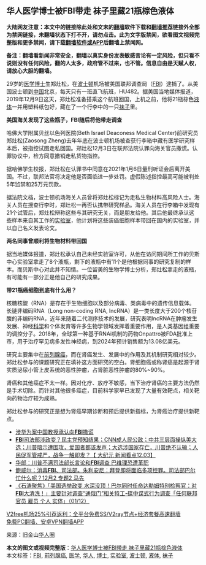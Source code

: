  <h2>华人医学博士被FBI带走 袜子里藏21瓶棕色液体</h2> <p class="notice"><b>大陆网友注意：本文中的链接除此处和文末的<a href="https://github.com/bannedbook/fanqiang" >翻墙</a>软件下载和<a href="https://github.com/killgcd/justmysocks/blob/master/README.md">翻墙推荐</a>链接外全部为禁网链接，未翻墙状态下打不开，请勿点击。此为文字版禁闻，欲看图文视频完整版和更多禁闻，请下载<a href="https://github.com/bannedbook/fanqiang">翻墙软件或APP</a>后翻墙上禁闻网。</p><p>备注：翻墙看新闻非常安全，翻墙以真实身份发表敏感言论有一定风险，但只看不说则没有任何风险，翻的人太多，政府管不过来，也不管。信息自由是天赋人权，请放心大胆的翻墙。</b></p>  <div class="entry"> <p>29岁的<a href="https://www.bannedbook.org/bnews/tag/%e5%8c%bb%e5%ad%a6/" class="st_tag internal_tag" rel="tag" title="标签 医学 下的日志">医学</a><a href="https://www.bannedbook.org/bnews/tag/%E5%8D%9A%E5%A3%AB/" class="st_tag internal_tag" rel="tag" title="标签 博士 下的日志">博士</a>生郑灶松，在<a href="https://www.bannedbook.org/bnews/tag/%e6%b3%a2%e5%a3%ab%e9%a1%bf/" class="st_tag internal_tag" rel="tag" title="标签 波士顿 下的日志">波士顿</a>机场被美国联邦调查局（<a href="https://www.bannedbook.org/bnews/tag/fbi/" class="st_tag internal_tag" rel="tag" title="标签 FBI 下的日志">FBI</a>）逮捕了。从美国波士顿到<span class='wp_keywordlink_affiliate'><a href="https://www.bannedbook.org/" title="中国" target="_blank">中国</a></span>北京，每天只有一班直飞航班，HU482。据美国当地媒体报道，2019年12月9日这天，郑灶松准备搭乘这个航班回国，上机之前，他将21瓶棕色<a href="https://www.bannedbook.org/bnews/tag/%E6%B6%B2%E4%BD%93/" class="st_tag internal_tag" rel="tag" title="标签 液体 下的日志">液体</a>一并用塑料纸包好，藏在了一个行李中的一只<a href="https://www.bannedbook.org/bnews/tag/%e8%a2%9c%e5%ad%90/" class="st_tag internal_tag" rel="tag" title="标签 袜子 下的日志">袜子</a>里。</p> <p><strong>美国海关发现了这些瓶子，FBI随后将他带走调查</strong></p> <p>哈佛大学附属贝丝以色列医院(Beth Israel Deaconess Medical Center)前研究员郑灶松(Zaosong Zheng)去年年底在波士顿机场被查获行李箱中藏有医学研究样本后，被指控试图走私回国。郑灶松12月3日在联邦法院认罪向海关官员撒谎。认罪协议中，检方同意撤销走私货物指控。</p>  <p>据哈佛学生校报，郑灶松在认罪书中同意在2021年1月6日量刑听证会后离开美国。不过，联邦法官将决定他是否面临进一步处罚。虚假陈述指控最高可能被判处5年监禁和25万元罚款。</p> <p>据法院文档，波士顿机场海关人员曾将郑灶松标记为走私生物材料高风险人士。海关人员在搜查行李时，郑灶松一再否认携带研究样品。海关人员在行李箱中发现有21个试管后，郑灶松辩称这些与其研究无关，而是朋友给他。其后他最终承认这些样本来自其工作的<a href="https://www.bannedbook.org/bnews/tag/%E5%AE%9E%E9%AA%8C%E5%AE%A4/" class="st_tag internal_tag" rel="tag" title="标签 实验室 下的日志">实验室</a>，他计划将这些装癌细胞样本带回在国内的实验室，并以自己名义发表论文。</p> <p><strong>两名同事曾顺利将生物材料带回国</strong></p>  <p>据当地媒体报道，郑灶松承认自己未经实验室许可，从他在访问期间所工作的贝斯中心实验室拿走了8个液瓶，剩下的液瓶中有11个是他根据同事的研究复制的样本。而贝斯中心对此并不知情。一位留美的生物学博士分析，郑灶松拿走的液瓶，有可能有一部分正是他自己的研究成果。</p> <p><strong>带21瓶癌细胞到底有什么用？</strong></p> <p>核糖核酸（RNA）是存在于生物细胞以及部分病毒、类病毒中的遗传信息载体。长链非编码RNA（Long non-coding RNA, lncRNA）是一类长度大于200个核苷酸的非编码RNA，近年来随着二代测序技术的发展，研究表明lncRNA在肿瘤发生发展、神经<span class='wp_keywordlink'><a href="https://www.bannedbook.org/forum11/topic309.html" title="禁片：“科学”的棍子" target="_blank">科学</a></span>和个体发育等许多生物学领域发挥着重要作用，是人类基因组重要的调控分子。2018年，全球第一种基于RNAi机制的药物Onpattro被FDA批准上市，用于治疗罕见病多发性神经病，到2024年预计销售额为13.08亿美元。</p>  <p>研究主要集中在<a href="https://www.bannedbook.org/bnews/tag/%E5%89%8D%E5%88%97%E8%85%BA%E7%99%8C/" class="st_tag internal_tag" rel="tag" title="标签 前列腺癌 下的日志">前列腺癌</a>，而在肾癌发生、发展中的作用及其机制研究相对较少。郑灶松参与的课题研究正在填补这方面研究的空白。肾细胞癌或称肾癌是起源于肾实质泌尿小管上皮系统的恶性肿瘤，占肾脏恶性肿瘤的80%~90%。</p> <p>肾癌和其他癌症不太一样。因对化疗、放疗不敏感，当下治疗肾癌的主要方法仍然是手术切除。而针对其他很多癌症，目前科学家早已发现了大量有效靶点，相关靶向药物治疗较为成熟。</p> <p>郑灶松参与的研究正是想为肾癌早期诊断和预后提供新指标，为肾癌治疗提供新靶点。</p>  <ul class='op-related-articles' title='相关阅读'> <li><a href='https://www.bannedbook.org/bnews/baitai/20201205/1442692.html' target='_blank'>涉华为案中国教授承认向<b>FBI</b>撒谎</a></li> <li><a href='https://www.bannedbook.org/bnews/bannedvideo/20201204/1441852.html' target='_blank'><b>FBI</b>司法部涉政变？民主党预知结果；CNN成人民公敌；中共三层面操纵美大选；川普暗示遭围攻，爱国者都该发声；大选涉国家存亡，川普绝不认输；人民促军管戒严，战争一触即发？【 大纪元 新闻看点12.03】</a></li> <li><a href='https://www.bannedbook.org/bnews/cnnews/20201204/1441811.html' target='_blank'>华邮：川普不满司法部长言论和<b>FBI</b>调查 巴维理恐遭革职</a></li> <li><a href='https://www.bannedbook.org/bnews/bannedvideo/20201202/1440896.html' target='_blank'>鲍威尔：消毒<b>FBI</b>、司法部。朱利安尼：拜登即将面临多项控罪。司法部巴尔忙什么呢？12月2 专题2  马先</a></li> <li><a href='https://www.bannedbook.org/bnews/bannedvideo/20201202/1440669.html' target='_blank'>《石涛聚焦》「美国选举政变 水深没顶！巴尔同时任命达勒姆特别检察官：对<b>FBI</b>大清洗！」主要针对调查“通俄门”相关特工-碟中谍式行为调查「任何联邦官员 雇员 个人 实体」（01/12）</a></li> </ul> <p class="texttj"> <a href="https://www.bannedbook.org/forum23/topic22702.html" target="_blank">V2free机场25%引荐返利：全平台免费SS/V2ray节点+经济套餐高速翻墙</a><br/> <a href="https://github.com/bannedbook/fanqiang/wiki/%E7%A6%81%E9%97%BB%E7%BD%91%E5%AE%89%E5%8D%93%E7%BF%BB%E5%A2%99%E6%96%B0%E9%97%BBAPP" target="_blank">免费PC翻墙、安卓VPN翻墙APP</a></p><p> 来源：旧金山<a href="https://www.bannedbook.org/bnews/tag/%e5%8d%8e%e4%ba%ba/" class="st_tag internal_tag" rel="tag" title="标签 华人 下的日志">华人</a>圈 </p><a name='sharetosocial'></a>       <div><b>本文的图文或视频完整版</b>：<a href='https://www.bannedbook.org/bnews/comments/20201206/1443017.html'>华人医学博士被FBI带走 袜子里藏21瓶棕色液体</a></div>  </div><!--END ENTRY--> <div class="postfooter"> <div>本文标签：<a href="https://www.bannedbook.org/bnews/tag/fbi/" rel="tag">FBI</a>, <a href="https://www.bannedbook.org/bnews/tag/%E5%89%8D%E5%88%97%E8%85%BA%E7%99%8C/" rel="tag">前列腺癌</a>, <a href="https://www.bannedbook.org/bnews/tag/%e5%8c%bb%e5%ad%a6/" rel="tag">医学</a>, <a href="https://www.bannedbook.org/bnews/tag/%e5%8d%8e%e4%ba%ba/" rel="tag">华人</a>, <a href="https://www.bannedbook.org/bnews/tag/%E5%8D%9A%E5%A3%AB/" rel="tag">博士</a>, <a href="https://www.bannedbook.org/bnews/tag/%E5%AE%9E%E9%AA%8C%E5%AE%A4/" rel="tag">实验室</a>, <a href="https://www.bannedbook.org/bnews/tag/%e6%b3%a2%e5%a3%ab%e9%a1%bf/" rel="tag">波士顿</a>, <a href="https://www.bannedbook.org/bnews/tag/%E6%B6%B2%E4%BD%93/" rel="tag">液体</a>, <a href="https://www.bannedbook.org/bnews/tag/%e8%a2%9c%e5%ad%90/" rel="tag">袜子</a></div>  </div><!--END POSTFOOTER--> 